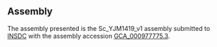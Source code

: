 

Assembly
--------

The assembly presented is the Sc\_YJM1419\_v1 assembly submitted to
[INSDC](http://www.insdc.org) with the assembly accession
[GCA\_000977775.3](http://www.ebi.ac.uk/ena/data/view/GCA_000977775.3).
